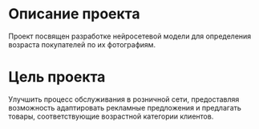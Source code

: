 # Описание проекта 
Проект посвящен разработке нейросетевой модели для определения возраста покупателей по их фотографиям.

# Цель проекта
Улучшить процесс обслуживания в розничной сети, предоставляя возможность адаптировать рекламные предложения и предлагать товары, соответствующие возрастной категории клиентов.
